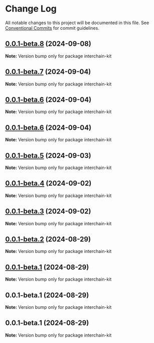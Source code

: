 # Change Log

All notable changes to this project will be documented in this file.
See [Conventional Commits](https://conventionalcommits.org) for commit guidelines.

## [0.0.1-beta.8](https://github.com/cosmology-tech/interchain-kit/compare/interchain-kit@0.0.1-beta.7...interchain-kit@0.0.1-beta.8) (2024-09-08)

**Note:** Version bump only for package interchain-kit

## [0.0.1-beta.7](https://github.com/cosmology-tech/interchain-kit/compare/interchain-kit@0.0.1-beta.6...interchain-kit@0.0.1-beta.7) (2024-09-04)

**Note:** Version bump only for package interchain-kit

## [0.0.1-beta.6](https://github.com/cosmology-tech/interchain-kit/compare/interchain-kit@0.0.1-beta.6...interchain-kit@0.0.1-beta.6) (2024-09-04)

**Note:** Version bump only for package interchain-kit

## [0.0.1-beta.6](https://github.com/cosmology-tech/interchain-kit/compare/interchain-kit@0.0.1-beta.5...interchain-kit@0.0.1-beta.6) (2024-09-04)

**Note:** Version bump only for package interchain-kit

## [0.0.1-beta.5](https://github.com/cosmology-tech/interchain-kit/compare/interchain-kit@0.0.1-beta.4...interchain-kit@0.0.1-beta.5) (2024-09-03)

**Note:** Version bump only for package interchain-kit

## [0.0.1-beta.4](https://github.com/cosmology-tech/interchain-kit/compare/interchain-kit@0.0.1-beta.2...interchain-kit@0.0.1-beta.4) (2024-09-02)

**Note:** Version bump only for package interchain-kit

## [0.0.1-beta.3](https://github.com/cosmology-tech/interchain-kit/compare/interchain-kit@0.0.1-beta.2...interchain-kit@0.0.1-beta.3) (2024-09-02)

**Note:** Version bump only for package interchain-kit

## [0.0.1-beta.2](https://github.com/cosmology-tech/interchain-kit/compare/interchain-kit@0.0.1-beta.1...interchain-kit@0.0.1-beta.2) (2024-08-29)

**Note:** Version bump only for package interchain-kit

## [0.0.1-beta.1](https://github.com/cosmology-tech/interchain-kit/compare/interchain-kit@0.0.1-beta.1...interchain-kit@0.0.1-beta.1) (2024-08-29)

**Note:** Version bump only for package interchain-kit

## 0.0.1-beta.1 (2024-08-29)

**Note:** Version bump only for package interchain-kit

## 0.0.1-beta.1 (2024-08-29)

**Note:** Version bump only for package interchain-kit
